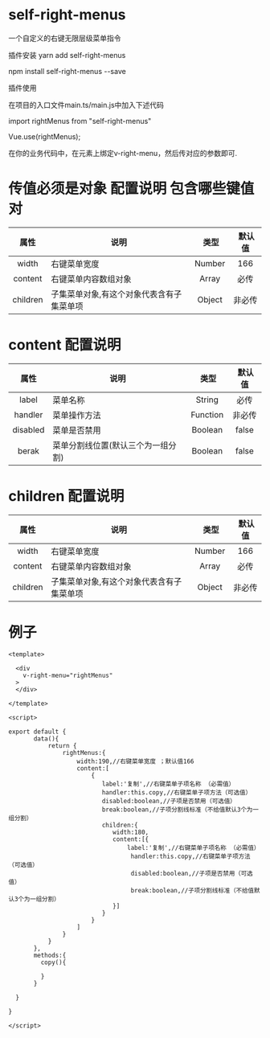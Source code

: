 # self-right-menus
一个自定义的右键无限层级菜单指令


插件安装
yarn add self-right-menus


npm install self-right-menus --save

插件使用

在项目的入口文件main.ts/main.js中加入下述代码

import rightMenus from "self-right-menus"

Vue.use(rightMenus);

在你的业务代码中，在元素上绑定v-right-menu，然后传对应的参数即可.


# 传值必须是对象  配置说明 包含哪些键值对

属性  |  说明  |  类型  |  默认值
:-------: | -------  |  :-------:  |  :-------:
width |  右键菜单宽度  | Number | 166
content |  右键菜单内容数组对象  |  Array  |  必传
children | 子集菜单对象,有这个对象代表含有子集菜单项 | Object | 非必传

# content 配置说明
属性  |  说明  |  类型  |  默认值
:-------: | -------  |  :-------:  |  :-------:
label | 菜单名称 | String | 必传
handler | 菜单操作方法 | Function | 非必传
disabled | 菜单是否禁用 | Boolean | false 
berak | 菜单分割线位置(默认三个为一组分割) | Boolean | false

# children 配置说明
属性  |  说明  |  类型  |  默认值
:-------: | -------  |  :-------:  |  :-------:
width |  右键菜单宽度  | Number | 166
content |  右键菜单内容数组对象  |  Array  |  必传
children | 子集菜单对象,有这个对象代表含有子集菜单项 | Object | 非必传

# 例子

```vue
<template>

  <div
    v-right-menu="rightMenus"
  >
  </div>

</template>

<script>

export default {
       data(){
           return {
               rightMenus:{
                   width:190,//右键菜单宽度 ；默认值166
                   content:[
                       {
                          label:'复制',//右键菜单子项名称 （必需值）
                          handler:this.copy,//右键菜单子项方法（可选值）
                          disabled:boolean,//子项是否禁用（可选值）
                          break:boolean,//子项分割线标准（不给值默认3个为一组分割）
                          children:{
                             width:180,
                             content:[{
                                 label:'复制',//右键菜单子项名称 （必需值）
                                  handler:this.copy,//右键菜单子项方法（可选值）
                                  disabled:boolean,//子项是否禁用（可选值）
                                  break:boolean,//子项分割线标准（不给值默认3个为一组分割）
                             }]
                          }
                       }
                   ]
               }
           }
       },
       methods:{
         copy(){

         }
       }

  }

}

</script>
```




